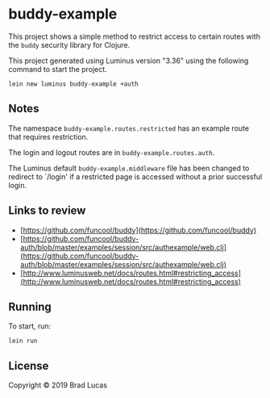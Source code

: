 # buddy-example

This project shows a simple method to restrict access to certain routes with the `buddy` security library for Clojure.

This project generated using Luminus version "3.36" using the following command to start the project.


    lein new luminus buddy-example +auth


## Notes

The namespace `buddy-example.routes.restricted` has an example route that requires restriction.

The login and logout routes are in `buddy-example.routes.auth`.

The Luminus default `buddy-example.middleware` file has been changed to redirect to `/login' if a restricted page is accessed without a prior successful login.


## Links to review


- [https://github.com/funcool/buddy](https://github.com/funcool/buddy)
- [https://github.com/funcool/buddy-auth/blob/master/examples/session/src/authexample/web.clj](https://github.com/funcool/buddy-auth/blob/master/examples/session/src/authexample/web.clj)
- [http://www.luminusweb.net/docs/routes.html#restricting_access](http://www.luminusweb.net/docs/routes.html#restricting_access)



## Running

To start, run:

    lein run 

## License

Copyright © 2019 Brad Lucas

